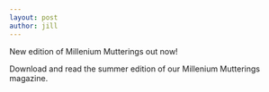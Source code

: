 ```yaml
---
layout: post
author: jill
---
```


New edition of Millenium Mutterings out now!

Download and read the summer edition of our Millenium Mutterings magazine.
